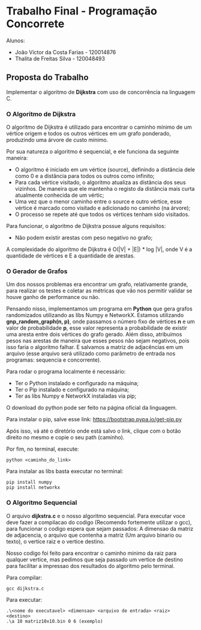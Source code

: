 # Trabalho Final - Programação Concorrete
Alunos: 
- João Víctor da Costa Farias - 120014876
- Thalita de Freitas Silva - 120048493

## Proposta do Trabalho
Implementar o algoritmo de **Dijkstra** com uso de concorrência na linguagem C. 

### O Algoritmo de Dijkstra
O algoritmo de Dijkstra é utilizado para encontrar o caminho mínimo de um vértice origem e todos os outros vértices em um grafo ponderado, produzindo uma árvore de custo mínimo.

Por sua natureza o algoritmo é sequencial, e ele funciona da seguinte maneira:

- O algoritmo é iniciado em um vértice (source), definindo a distância dele como 0 e a distância para todos os outros como infinito;
- Para cada vértice visitado, o algoritmo atualiza as distância dos seus vizinhos. De maneira que ele mantenha o registo da distância mais curta atualmente conhecida de um vértic;
- Uma vez que o menor caminho entre o source e outro vértice, esse vértice é marcado como visitado e adicionado no caminho (na árvore);
- O processo se repete até que todos os vértices tenham sido visitados.

Para funcionar, o algoritmo de Dijkstra possue alguns requisitos:
- Não podem existir arestas com peso negativo no grafo;

A complexidade do algoritmo de Dijkstra é O(|V| + |E|) * log |V|, onde V é a quantidade de vértices e E a quantidade de arestas.

### O Gerador de Grafos
Um dos nossos problemas era encontrar um grafo, relativamente grande, para realizar os testes e coletar as métricas que vão nos permitir validar se houve ganho de performance ou não.

Pensando nisso, implementamos um programa em **Python** que gera grafos randomizados utilizando as libs Numpy e NetworkX. Estamos utilizando **gnp_random_graph(n, p)**, onde passamos o número fixo de vértices **n** e um valor de probabilidade **p**, esse valor representa a probabilidade de existir uma aresta entre dois vértices do grafo gerado. Além disso, atribuímos pesos nas arestas de maneira que esses pesos não sejam negativos, pois isso faria o algoritmo falhar. E salvamos a matriz de adjacências em um arquivo (esse arquivo será utilizado como parâmetro de entrada nos programas: sequencia e concorrente). 

Para rodar o programa localmente é necessário:
- Ter o Python instalado e configurado na máquina;
- Ter o Pip instalado e configurado na máquina; 
- Ter as libs Numpy e NetworkX instaladas via pip;

O download do python pode ser feito na página oficial da linguagem.

Para instalar o pip, salve esse link: https://bootstrap.pypa.io/get-pip.py 

Após isso, vá até o diretório onde está salvo o link, clique com o botão direito no mesmo e copie o seu path (caminho).

Por fim, no terminal, execute:
```
python <caminho_do_link>
```

Para instalar as libs basta executar no terminal:
```
pip install numpy
pip install networkx
```

### O Algoritmo Sequencial
O arquivo **dijkstra.c** e o nosso algoritmo sequencial. Para executar voce deve fazer a compilacao do codigo (Recomendo fortemente utilizar o gcc), para funcionar o codigo espera que sejam passados: A dimensao da matriz de adjacencia, o arquivo que contenha a matriz (Um arquivo binario ou texto), o vertice raiz e o vertice destino. 

Nosso codigo foi feito para encontrar o caminho minimo da raiz para qualquer vertice, mas pedimos que seja passado um vertice de destino para facilitar a impressao dos resultados do algoritmo pelo terminal.

Para compilar:
```
gcc dijkstra.c
```

Para executar:
```
.\<nome do executavel> <dimensao> <arquivo de entrada> <raiz> <destino>
.\a 10 matriz10x10.bin 0 6 (exemplo)
```